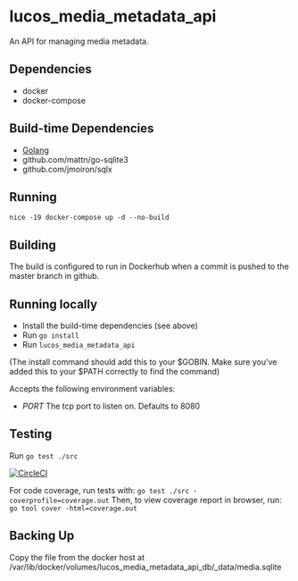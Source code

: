 # lucos_media_metadata_api
An API for managing media metadata.


## Dependencies

* docker
* docker-compose

## Build-time Dependencies

* [Golang](https://golang.org/)
* github.com/mattn/go-sqlite3
* github.com/jmoiron/sqlx

## Running
`nice -19 docker-compose up -d --no-build`

## Building
The build is configured to run in Dockerhub when a commit is pushed to the master branch in github.

## Running locally

* Install the build-time dependencies (see above)
* Run `go install`
* Run `lucos_media_metadata_api`

(The install command should add this to your $GOBIN.  Make sure you've added this to your $PATH correctly to find the command)

Accepts the following environment variables:

* *PORT* The tcp port to listen on.  Defaults to 8080

## Testing
Run `go test ./src`

[![CircleCI](https://circleci.com/gh/lucas42/lucos_media_metadata_api.svg?style=shield)](https://circleci.com/gh/lucas42/lucos_media_metadata_api)

For code coverage, run tests with:
`go test ./src -coverprofile=coverage.out`
Then, to view coverage report in browser, run:
`go tool cover -html=coverage.out`

## Backing Up
Copy the file from the docker host at /var/lib/docker/volumes/lucos_media_metadata_api_db/_data/media.sqlite